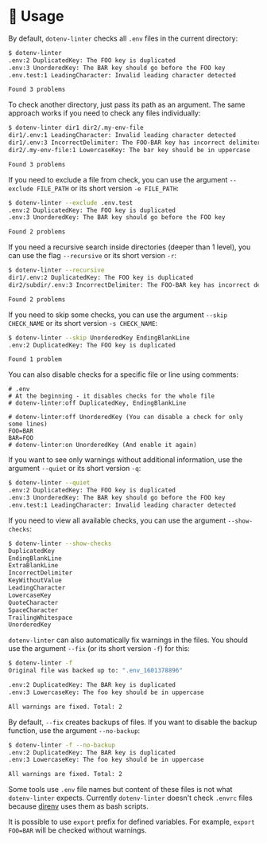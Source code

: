 # 🚀 Usage

By default, `dotenv-linter` checks all `.env` files in the current directory:

```bash
$ dotenv-linter
.env:2 DuplicatedKey: The FOO key is duplicated
.env:3 UnorderedKey: The BAR key should go before the FOO key
.env.test:1 LeadingCharacter: Invalid leading character detected

Found 3 problems
```

To check another directory, just pass its path as an argument. The same approach works if you need to check any files individually:

```bash
$ dotenv-linter dir1 dir2/.my-env-file
dir1/.env:1 LeadingCharacter: Invalid leading character detected
dir1/.env:3 IncorrectDelimiter: The FOO-BAR key has incorrect delimiter
dir2/.my-env-file:1 LowercaseKey: The bar key should be in uppercase

Found 3 problems
```

If you need to exclude a file from check, you can use the argument `--exclude FILE_PATH` or its short version `-e FILE_PATH`:

```bash
$ dotenv-linter --exclude .env.test
.env:2 DuplicatedKey: The FOO key is duplicated
.env:3 UnorderedKey: The BAR key should go before the FOO key

Found 2 problems
```

If you need a recursive search inside directories (deeper than 1 level), you can use the flag `--recursive` or its short version `-r`:

```bash
$ dotenv-linter --recursive
dir1/.env:2 DuplicatedKey: The FOO key is duplicated
dir2/subdir/.env:3 IncorrectDelimiter: The FOO-BAR key has incorrect delimiter

Found 2 problems
```

If you need to skip some checks, you can use the argument `--skip CHECK_NAME` or its short version `-s CHECK_NAME`:

```bash
$ dotenv-linter --skip UnorderedKey EndingBlankLine
.env:2 DuplicatedKey: The FOO key is duplicated

Found 1 problem
```

You can also disable checks for a specific file or line using comments:

```env
# .env
# At the beginning - it disables checks for the whole file
# dotenv-linter:off DuplicatedKey, EndingBlankLine

# dotenv-linter:off UnorderedKey (You can disable a check for only some lines)
FOO=BAR
BAR=FOO
# dotenv-linter:on UnorderedKey (And enable it again)
```

If you want to see only warnings without additional information, use the argument `--quiet` or its short version `-q`:

```bash
$ dotenv-linter --quiet
.env:2 DuplicatedKey: The FOO key is duplicated
.env:3 UnorderedKey: The BAR key should go before the FOO key
.env.test:1 LeadingCharacter: Invalid leading character detected
```

If you need to view all available checks, you can use the argument `--show-checks`:

```bash
$ dotenv-linter --show-checks
DuplicatedKey
EndingBlankLine
ExtraBlankLine
IncorrectDelimiter
KeyWithoutValue
LeadingCharacter
LowercaseKey
QuoteCharacter
SpaceCharacter
TrailingWhitespace
UnorderedKey
```

`dotenv-linter` can also automatically fix warnings in the files. You should use the argument `--fix` (or its short version `-f`) for this:

```bash
$ dotenv-linter -f
Original file was backed up to: ".env_1601378896"

.env:2 DuplicatedKey: The BAR key is duplicated
.env:3 LowercaseKey: The foo key should be in uppercase

All warnings are fixed. Total: 2
```

By default, `--fix` creates backups of files. If you want to disable the backup function, use the argument `--no-backup`:

```bash
$ dotenv-linter -f --no-backup
.env:2 DuplicatedKey: The BAR key is duplicated
.env:3 LowercaseKey: The foo key should be in uppercase

All warnings are fixed. Total: 2
```

Some tools use `.env` file names but content of these files is not what `dotenv-linter` expects.
Currently `dotenv-linter` doesn't check `.envrc` files because [direnv](https://direnv.net) uses them as bash scripts.

It is possible to use `export` prefix for defined variables. For example, `export FOO=BAR` will be checked without warnings.